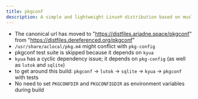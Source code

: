 ```yaml
---
title: pkgconf
description: A simple and lightweight Linux® distribution based on musl libc and toybox
---
```


- The canonical url has moved to "https://distfiles.ariadne.space/pkgconf" from "https://distfiles.dereferenced.org/pkgconf"
- `/usr/share/aclocal/pkg.m4` might conflict with `pkg-config`
- pkgconf test suite is skipped because it depends on `kyua`
- `kyua` has a cyclic dependency issue; it depends on `pkg-config` (as well as `lutok` and `sqlite`)
- to get around this build: `pkgconf` -> `lutok` -> `sqlite` -> `kyua` -> `pkgconf` with tests
- No need to set `PKGCONFDIR` and `PKGCONFIGDIR` as environment variables during build
